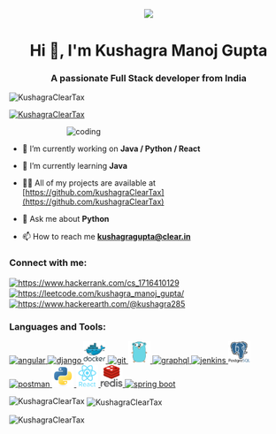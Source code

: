 

<div align='center'>
  <img src="https://capsule-render.vercel.app/api?type=waving&height=200&text=Kushagra%20Git&fontAlign=75&fontAlignY=40&color=gradient" height="300"/>
</div>
<h1 align="center">Hi 👋, I'm Kushagra Manoj Gupta</h1>
<h3 align="center">A passionate Full Stack developer from India</h3>

<p align="left"> <img src="https://komarev.com/ghpvc/?username=KushagraClearTax&label=Profile%20views&color=0e75b6&style=flat" alt="KushagraClearTax" /> </p>

<p align="left"> <a href="https://github.com/ryo-ma/github-profile-trophy"><img src="https://github-profile-trophy.vercel.app/?username=KushagraClearTax" alt="KushagraClearTax" /></a> </p>
<img align="right"  width = "400" src = "https://cdn.dribbble.com/users/1162077/screenshots/3848914/programmer.gif" alt ="coding" />
<p align="left"> <a href="https://twitter.com/" target="blank"><img src="https://img.shields.io/twitter/follow/?logo=twitter&style=for-the-badge" alt="" /></a> </p>

- 🔭 I’m currently working on **Java / Python / React**

- 🌱 I’m currently learning **Java**

- 👨‍💻 All of my projects are available at [https://github.com/kushagraClearTax](https://github.com/kushagraClearTax)

- 💬 Ask me about **Python**

- 📫 How to reach me **kushagragupta@clear.in**

<h3 align="left">Connect with me:</h3>
<p align="left">
<a href="https://www.hackerrank.com/https://www.hackerrank.com/cs_1716410129" target="blank"><img align="center" src="https://raw.githubusercontent.com/rahuldkjain/github-profile-readme-generator/master/src/images/icons/Social/hackerrank.svg" alt="https://www.hackerrank.com/cs_1716410129" height="30" width="40" /></a>
<a href="https://www.leetcode.com/https://leetcode.com/kushagra_manoj_gupta/" target="blank"><img align="center" src="https://raw.githubusercontent.com/rahuldkjain/github-profile-readme-generator/master/src/images/icons/Social/leet-code.svg" alt="https://leetcode.com/kushagra_manoj_gupta/" height="30" width="40" /></a>
<a href="https://www.hackerearth.com/https://www.hackerearth.com/@kushagra285" target="blank"><img align="center" src="https://raw.githubusercontent.com/rahuldkjain/github-profile-readme-generator/master/src/images/icons/Social/hackerearth.svg" alt="https://www.hackerearth.com/@kushagra285" height="30" width="40" /></a>
</p>

<h3 align="left">Languages and Tools:</h3>
<p align="left"> <a href="https://angular.io" target="_blank" rel="noreferrer"> <img src="https://angular.io/assets/images/logos/angular/angular.svg" alt="angular" width="40" height="40"/> </a> <a href="https://www.djangoproject.com/" target="_blank" rel="noreferrer"> <img src="https://cdn.worldvectorlogo.com/logos/django.svg" alt="django" width="40" height="40"/> </a> <a href="https://www.docker.com/" target="_blank" rel="noreferrer"> <img src="https://raw.githubusercontent.com/devicons/devicon/master/icons/docker/docker-original-wordmark.svg" alt="docker" width="40" height="40"/> </a> <a href="https://git-scm.com/" target="_blank" rel="noreferrer"> <img src="https://www.vectorlogo.zone/logos/git-scm/git-scm-icon.svg" alt="git" width="40" height="40"/> </a> <a href="https://golang.org" target="_blank" rel="noreferrer"> <img src="https://raw.githubusercontent.com/devicons/devicon/master/icons/go/go-original.svg" alt="go" width="40" height="40"/> </a> <a href="https://graphql.org" target="_blank" rel="noreferrer"> <img src="https://www.vectorlogo.zone/logos/graphql/graphql-icon.svg" alt="graphql" width="40" height="40"/> </a> <a href="https://www.jenkins.io" target="_blank" rel="noreferrer"> <img src="https://www.vectorlogo.zone/logos/jenkins/jenkins-icon.svg" alt="jenkins" width="40" height="40"/> </a> <a href="https://www.postgresql.org" target="_blank" rel="noreferrer"> <img src="https://raw.githubusercontent.com/devicons/devicon/master/icons/postgresql/postgresql-original-wordmark.svg" alt="postgresql" width="40" height="40"/> </a> <a href="https://postman.com" target="_blank" rel="noreferrer"> <img src="https://www.vectorlogo.zone/logos/getpostman/getpostman-icon.svg" alt="postman" width="40" height="40"/> </a> <a href="https://www.python.org" target="_blank" rel="noreferrer"> <img src="https://raw.githubusercontent.com/devicons/devicon/master/icons/python/python-original.svg" alt="python" width="40" height="40"/> </a> <a href="https://reactjs.org/" target="_blank" rel="noreferrer"> <img src="https://raw.githubusercontent.com/devicons/devicon/master/icons/react/react-original-wordmark.svg" alt="react" width="40" height="40"/> </a> <a href="https://redis.io" target="_blank" rel="noreferrer"> <img src="https://raw.githubusercontent.com/devicons/devicon/master/icons/redis/redis-original-wordmark.svg" alt="redis" width="40" height="40"/> <a href="https://spring.io/" target="_blank" rel="noreferrer"> <img src="https://upload.wikimedia.org/wikipedia/commons/7/79/Spring_Boot.svg" alt="spring boot" width="40" height="40"/></a> </p>

<p><img align="left" src="https://github-readme-stats.vercel.app/api/top-langs?username=KushagraClearTax&show_icons=true&locale=en&layout=compact" alt="KushagraClearTax" /></p>

<p>&nbsp;<img align="center" src="https://github-readme-stats.vercel.app/api?username=KushagraClearTax&show_icons=true&locale=en" alt="KushagraClearTax" /></p>

<p><img align="center" src="https://github-readme-streak-stats.herokuapp.com/?user=KushagraClearTax&" alt="KushagraClearTax" /></p>
